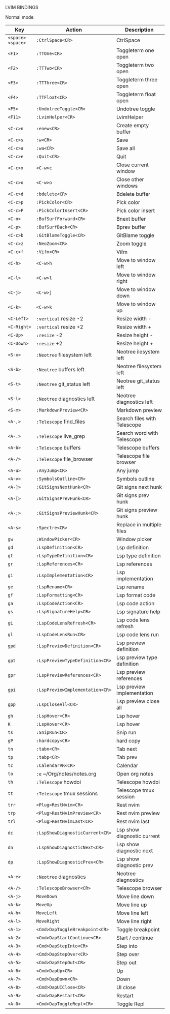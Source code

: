 LVIM BINDINGS

Normal mode

| Key              | Action                          | Description                 |
| ---------------- | ------------------------------- | --------------------------- |
| `<space><space>` | `:CtrlSpace<CR>`                | CtrlSpace                   |
| `<F1>`           | `:TTOne<CR>`                    | Toggleterm one open         |
| `<F2>`           | `:TTTwo<CR>`                    | Toggleterm two open         |
| `<F3>`           | `:TTThree<CR>`                  | Toggleterm three open       |
| `<F4>`           | `:TTFloat<CR>`                  | Toggleterm float open       |
| `<F5>`           | `:UndotreeToggle<CR>`           | Undotree toggle             |
| `<F11>`          | `:LvimHelper<CR>`               | LvimHelper                  |
| `<C-c>n`         | `:enew<CR>`                     | Create empty buffer         |
| `<C-c>s`         | `:w<CR>`                        | Save                        |
| `<C-c>a`         | `:wa<CR>`                       | Save all                    |
| `<C-c>e`         | `:Quit<CR>`                     | Quit                        |
| `<C-c>x`         | `<C-w>c`                        | Close current window        |
| `<C-c>o`         | `<C-w>o`                        | Close other windows         |
| `<C-c>d`         | `:bdelete<CR>`                  | Bdelete buffer              |
| `<C-c>p`         | `:PickColor<CR>`                | Pick color                  |
| `<C-c>P`         | `:PickColorInsert<CR>`          | Pick color insert           |
| `<C-n>`          | `:BufSurfForward<CR>`           | Bnext buffer                |
| `<C-p>`          | `:BufSurfBack<CR>`              | Bprev buffer                |
| `<C-c>b`         | `:GitBlameToggle<CR>`           | GitBlame toggle             |
| `<C-c>z`         | `:NeoZoom<CR>`                  | Zoom toggle                 |
| `<C-c>f`         | `:Vifm<CR>`                     | Vifm                        |
| `<C-h>`          | `<C-w>h`                        | Move to window left         |
| `<C-l>`          | `<C-w>l`                        | Move to window right        |
| `<C-j>`          | `<C-w>j`                        | Move to window down         |
| `<C-k>`          | `<C-w>k`                        | Move to window up           |
| `<C-Left>`       | `:vertical` resize -2<CR>       | Resize width -              |
| `<C-Right>`      | `:vertical` resize +2<CR>       | Resize width +              |
| `<C-Up>`         | `:resize` -2<CR>                | Resize height -             |
| `<C-Down>`       | `:resize` +2<CR>                | Resize height +             |
| `<S-x>`          | `:Neotree` filesystem left<CR>  | Neotree ilesystem left      |
| `<S-b>`          | `:Neotree` buffers left<CR>     | Neotree filesystem left     |
| `<S-t>`          | `:Neotree` git_status left<CR>  | Neotree git_status left     |
| `<S-l>`          | `:Neotree` diagnostics left<CR> | Neotree diagnostics left    |
| `<S-m>`          | `:MarkdownPreview<CR>`          | Markdown preview            |
| `<A-,>`          | `:Telescope` find_files<CR>     | Search files with Telescope |
| `<A-.>`          | `:Telescope` live_grep<CR>      | Search word with Telescope  |
| `<A-b>`          | `:Telescope` buffers<CR>        | Telescope buffers           |
| `<A-/>`          | `:Telescope` file_browser<CR>   | Telescope file browser      |
| `<A-u>`          | `:AnyJump<CR>`                  | Any jump                    |
| `<A-v>`          | `:SymbolsOutline<CR>`           | Symbols outline             |
| `<A-]>`          | `:GitSignsNextHunk<CR>`         | Git signs next hunk         |
| `<A-[>`          | `:GitSignsPrevHunk<CR>`         | Git signs prev hunk         |
| `<A-;>`          | `:GitSignsPreviewHunk<CR>`      | Git signs preview hunk      |
| `<A-s>`          | `:Spectre<CR>`                  | Replace in multiple files   |
| `gw`             | `:WindowPicker<CR>`             | Window picker               |
| `gd`             | `:LspDefinition<CR>`            | Lsp definition              |
| `gt`             | `:LspTypeDefinition<CR>`        | Lsp type definition         |
| `gr`             | `:LspReferences<CR>`            | Lsp references              |
| `gi`             | `:LspImplementation<CR>`        | Lsp implementation          |
| `ge`             | `:LspRename<CR>`                | Lsp rename                  |
| `gf`             | `:LspFormatting<CR>`            | Lsp format code             |
| `ga`             | `:LspCodeAction<CR>`            | Lsp code action             |
| `gs`             | `:LspSignatureHelp<CR>`         | Lsp signature help          |
| `gL`             | `:LspCodeLensRefresh<CR>`       | Lsp code lens refresh       |
| `gl`             | `:LspCodeLensRun<CR>`           | Lsp code lens run           |
| `gpd`            | `:LspPreviewDefinition<CR>`     | Lsp preview definition      |
| `gpt`            | `:LspPreviewTypeDefinition<CR>` | Lsp preview type definition |
| `gpr`            | `:LspPreviewReferences<CR>`     | Lsp preview references      |
| `gpi`            | `:LspPreviewImplementation<CR>` | Lsp preview implementation  |
| `gpp`            | `:LspCloseAll<CR>`              | Lsp preview close all       |
| `gh`             | `:LspHover<CR>`                 | Lsp hover                   |
| `K`              | `:LspHover<CR>`                 | Lsp hover                   |
| `ts`             | `:SnipRun<CR>`                  | Snip run                    |
| `gP`             | `:hardcopy<CR>`                 | hard copy                   |
| `tn`             | `:tabn<CR>`                     | Tab next                    |
| `tp`             | `:tabp<CR>`                     | Tab prev                    |
| `tc`             | `:CalendarVR<CR>`               | Calendar                    |
| `to`             | `:e` ~/Org/notes/notes.org<CR>  | Open org notes              |
| `th`             | `:Telescope` howdoi<CR>         | Telescope howdoi            |
| `tt`             | `:Telescope` tmux sessions<CR>  | Telescope tmux session      |
| `trr`            | `<Plug>RestNvim<CR>`            | Rest nvim                   |
| `trp`            | `<Plug>RestNvimPreview<CR>`     | Rest nvim preview           |
| `trl`            | `<Plug>RestNvimLast<CR>`        | Rest nvim last              |
| `dc`             | `:LspShowDiagnosticCurrent<CR>` | Lsp show diagnostic current |
| `dn`             | `:LspShowDiagnosticNext<CR>`    | Lsp show diagnostic next    |
| `dp`             | `:LspShowDiagnosticPrev<CR>`    | Lsp show diagnostic prev    |
| `<A-e>`          | `:Neotree` diagnostics<CR>      | Neotree diagnostics         |
| `<A-/>`          | `:TelescopeBrowser<CR>`         | Telescope browser           |
| `<A-j>`          | `MoveDown`                      | Move line down              |
| `<A-k>`          | `MoveUp`                        | Move line up                |
| `<A-h>`          | `MoveLeft`                      | Move line left              |
| `<A-l>`          | `MoveRight`                     | Move line right             |
| `<A-1>`          | `<Cmd>DapToggleBreakpoint<CR>`  | Toggle breakpoint           |
| `<A-2>`          | `<Cmd>DapStartContinue<CR>`     | Start / continue            |
| `<A-3>`          | `<Cmd>DapStepInto<CR>`          | Step into                   |
| `<A-4>`          | `<Cmd>DapStepOver<CR>`          | Step over                   |
| `<A-5>`          | `<Cmd>DapStepOut<CR>`           | Step out                    |
| `<A-6>`          | `<Cmd>DapUp<CR>`                | Up                          |
| `<A-7>`          | `<Cmd>DapDown<CR>`              | Down                        |
| `<A-8>`          | `<Cmd>DapUIClose<CR>`           | UI close                    |
| `<A-9>`          | `<Cmd>DapRestart<CR>`           | Restart                     |
| `<A-0>`          | `<Cmd>DapToggleRepl<CR>`        | Toggle Repl                 |
